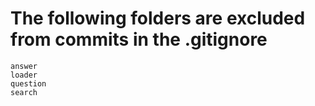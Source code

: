 # The following folders are excluded from commits in the .gitignore


```
answer
loader
question
search
```